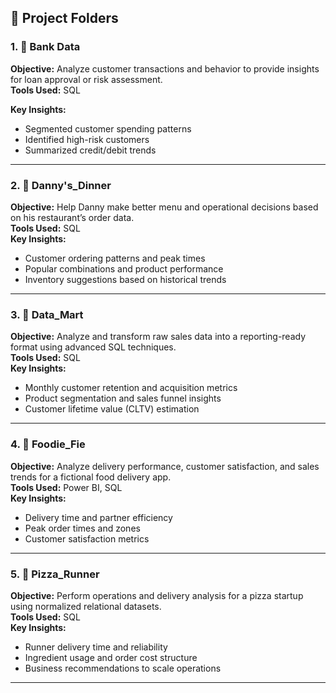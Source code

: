 
## 📁 Project Folders

### 1. 📂 Bank Data
**Objective:** Analyze customer transactions and behavior to provide insights for loan approval or risk assessment.  
**Tools Used:** SQL  

**Key Insights:**
- Segmented customer spending patterns
- Identified high-risk customers
- Summarized credit/debit trends

---

### 2. 📂 Danny's_Dinner
**Objective:** Help Danny make better menu and operational decisions based on his restaurant’s order data.  
**Tools Used:** SQL  
**Key Insights:**
- Customer ordering patterns and peak times
- Popular combinations and product performance
- Inventory suggestions based on historical trends

---

### 3. 📂 Data_Mart
**Objective:** Analyze and transform raw sales data into a reporting-ready format using advanced SQL techniques.  
**Tools Used:** SQL  
**Key Insights:**
- Monthly customer retention and acquisition metrics
- Product segmentation and sales funnel insights
- Customer lifetime value (CLTV) estimation

---

### 4. 📂 Foodie_Fie
**Objective:** Analyze delivery performance, customer satisfaction, and sales trends for a fictional food delivery app.  
**Tools Used:** Power BI, SQL  
**Key Insights:**
- Delivery time and partner efficiency
- Peak order times and zones
- Customer satisfaction metrics

---

### 5. 📂 Pizza_Runner
**Objective:** Perform operations and delivery analysis for a pizza startup using normalized relational datasets.  
**Tools Used:** SQL  
**Key Insights:**
- Runner delivery time and reliability
- Ingredient usage and order cost structure
- Business recommendations to scale operations

---
